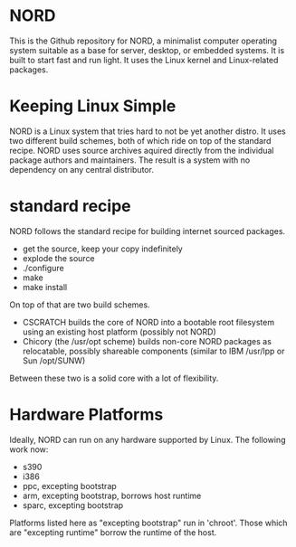 NORD
====

This is the Github repository for NORD,
a minimalist computer operating system suitable as a base for
server, desktop, or embedded systems.  It is built to start fast
and run light.  It uses the Linux kernel and Linux-related packages.

Keeping Linux Simple
====================

NORD is a Linux system that tries hard to not be yet another distro.
It uses two different build schemes, both of which ride on top of
the standard recipe. NORD uses source archives aquired directly from
the individual package authors and maintainers. The result is a system
with no dependency on any central distributor.

standard recipe
===============

NORD follows the standard recipe for building internet sourced packages.

* get the source, keep your copy indefinitely
* explode the source
* ./configure
* make
* make install

On top of that are two build schemes.

* CSCRATCH
	builds the core of NORD into a bootable root filesystem
	using an existing host platform (possibly not NORD)
* Chicory (the /usr/opt scheme)
	builds non-core NORD packages as relocatable,
	possibly shareable components (similar to IBM /usr/lpp or Sun /opt/SUNW)

Between these two is a solid core with a lot of flexibility.

Hardware Platforms
==================

Ideally, NORD can run on any hardware supported by Linux.
The following work now:

* s390
* i386
* ppc, excepting bootstrap
* arm, excepting bootstrap, borrows host runtime
* sparc, excepting bootstrap

Platforms listed here as "excepting bootstrap" run in 'chroot'.
Those which are "excepting runtime" borrow the runtime of the host.


